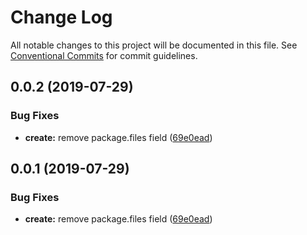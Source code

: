 # Change Log

All notable changes to this project will be documented in this file.
See [Conventional Commits](https://conventionalcommits.org) for commit guidelines.

## 0.0.2 (2019-07-29)


### Bug Fixes

* **create:** remove package.files field ([69e0ead](https://github.com/ndxbn/ndxbn/commit/69e0ead))





## 0.0.1 (2019-07-29)


### Bug Fixes

* **create:** remove package.files field ([69e0ead](https://github.com/ndxbn/ndxbn/commit/69e0ead))
